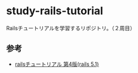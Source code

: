 # study-rails-tutorial
Railsチュートリアルを学習するリポジトリ。（２周目）

## 参考
* [railsチュートリアル 第4版(rails 5.1)](https://railstutorial.jp/chapters/beginning?version=5.1)

